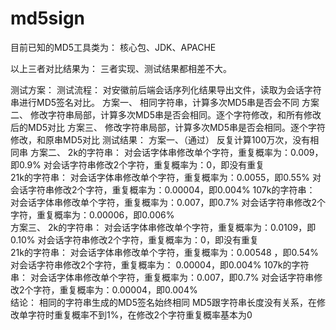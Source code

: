 # md5sign
目前已知的MD5工具类为：
	核心包、JDK、APACHE

以上三者对比结果为：
	三者实现、测试结果都相差不大。

测试方案：
	测试流程：
		对安徽前后端会话序列化结果导出文件，读取为会话字符串进行MD5签名对比。
	方案一、
		相同字符串，计算多次MD5串是否会不同	
	方案二、
		修改字符串局部，计算多次MD5串是否会相同。逐个字符修改，和所有修改后的MD5对比
	方案三、
		修改字符串局部，计算多次MD5串是否会相同。逐个字符修改，和原串MD5对比
测试结果：
	方案一、（通过）
		反复计算100万次，没有相同串
	方案二、
		2k的字符串：
			对会话字体串修改单个字符，重复概率为：0.009，即0.9%
			对会话字符串修改2个字符，重复概率为：0，即没有重复	
		21k的字符串：
			对会话字体串修改单个字符，重复概率为：0.0055，即0.55%
			对会话字符串修改2个字符，重复概率为：0.00004，即0.004%
		107k的字符串：
			对会话字体串修改单个字符，重复概率为：0.007，即0.7%
			对会话字符串修改2个字符，重复概率为：0.00006，即0.006%	
	方案三、
		2k的字符串：
			对会话字体串修改单个字符，重复概率为：0.0109，即0.10%
			对会话字符串修改2个字符，重复概率为：0，即没有重复	
		21k的字符串：
			对会话字体串修改单个字符，重复概率为：0.00548 ，即0.54%
			对会话字符串修改2个字符，重复概率为： 0.00004，即0.004%
		107k的字符串：
			对会话字体串修改单个字符，重复概率为：0.007，即0.7%
			对会话字符串修改2个字符，重复概率为：0.00004，即0.004%		
结论：
	相同的字符串生成的MD5签名始终相同
	MD5跟字符串长度没有关系，在修改单字符时重复概率不到1%，在修改2个字符重复概率基本为0
